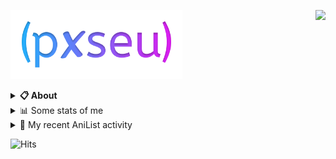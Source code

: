 <a href="https://discord.com/users/338718840873811979"><img align="right" src="https://lanyard-profile-readme.vercel.app/api/338718840873811979?bg=00000000" /></a>

<a href="https://pxseu.com/"><img src="./assets/logo.png" height="110" /></a>
<details>
  <summary><b>📋 About</b></summary>

  I make stuff. \
  Mostly with TypeScript. \
  You can probably find more on my website.

  [🌐 website](https://www.pxseu.com 'MY WEBSITEEEEEEEEEEEEEEEEE') \
  [📧 email](mailto:me@pxseu.com 'MY EMAILLLLLLLLLL')
</details>

<details>
  <summary>📊 Some stats of me</summary>
  
![My github stats!](https://github-readme-stats.vercel.app/api?username=pxseu&show_icons=true&custom_title=My%20Github%20Stats:&line_height=33&include_all_commits=true&bg_color=00000000&title_color=00CCAA&text_color=dddddd&hide_border=true&hide_title=true#gh-dark-mode-only) \
![My top langauges](https://github-readme-stats.vercel.app/api/top-langs?username=pxseu&show_icons=true&layout=compact&card_width=645&bg_color=00000000&title_color=00CCAA&text_color=dddddd&hide_border=true&hide_title=true#gh-dark-mode-only)
</details>

<details>
  <summary>🌸 My recent AniList activity</summary>
  
<!-- ANILIST_ACTIVITY:start -->

-   📖 Completed [Jumyou wo Kaitotte Moratta. Ichinen ni Tsuki, Ichimanen de.](https://anilist.co/manga/97553) (04:42, 26 December 2021)
-   📖 Read chapter 1 - 17 of [Jumyou wo Kaitotte Moratta. Ichinen ni Tsuki, Ichimanen de.](https://anilist.co/manga/97553) (04:42, 26 December 2021)
-   📺 Watched episode 5 - 9 of [Charlotte](https://anilist.co/anime/20997) (21:16, 22 December 2021)
-   📖 Read chapter 89 - 235 of [Tokyo Revengers](https://anilist.co/manga/102988) (19:15, 22 December 2021)
-   📖 Read chapter 88 of [Tokyo Revengers](https://anilist.co/manga/102988) (17:00, 19 December 2021)

<!-- ANILIST_ACTIVITY:end -->
</details>



![Hits](https://hits.link/hits?url=https://github.com/pxseu&label=views&bgRight=ff69b4)


